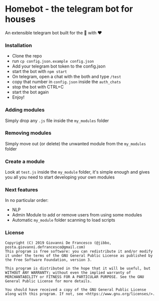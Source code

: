 # Homebot - the telegram bot for houses 

An extensible telegram bot built for the 🏡 with ❤️

### Installation

- Clone the repo
- run `cp config.json.example config.json`
- Add your telegram bot token to the config.json
- start the bot with `npm start`
- On telegram, open a chat with the both and type `/test`
- copy that number in `config.json` inside the `auth_chats`
- stop the bot with CTRL+C
- start the bot again
- Enjoy!

### Adding modules

Simply drop any `.js` file inside the `my_modules` folder

### Removing modules

Simply move out (or delete) the unwanted module from the `my_modules` folder

### Create a module

Look at `test.js` inside the `my_module` folder, it's simple enough and gives you all you need to
start developing your own modules

### Next features
In no particular order:

- NLP
- Admin Module to add or remove users from using some modules
- Automatic `my_module` folder scanning to load scripts

### License

```
Copyright (C) 2019 Giovanni De Francesco (@jibbo, posta.giovanni.defrancesco@gmail.com)
This program is free software: you can redistribute it and/or modify it under the terms of the GNU General Public License as published by the Free Software Foundation, version 3.

This program is distributed in the hope that it will be useful, but WITHOUT ANY WARRANTY; without even the implied warranty of MERCHANTABILITY or FITNESS FOR A PARTICULAR PURPOSE. See the GNU General Public License for more details.

You should have received a copy of the GNU General Public License along with this program. If not, see <https://www.gnu.org/licenses/>.
```

